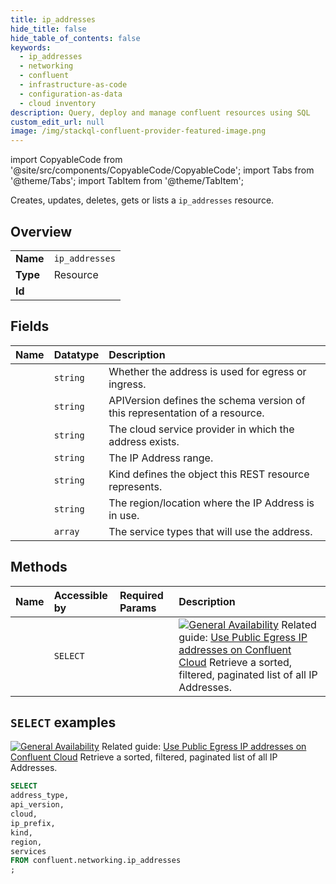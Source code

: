 ```yaml
---
title: ip_addresses
hide_title: false
hide_table_of_contents: false
keywords:
  - ip_addresses
  - networking
  - confluent
  - infrastructure-as-code
  - configuration-as-data
  - cloud inventory
description: Query, deploy and manage confluent resources using SQL
custom_edit_url: null
image: /img/stackql-confluent-provider-featured-image.png
---
```


import CopyableCode from '@site/src/components/CopyableCode/CopyableCode';
import Tabs from '@theme/Tabs';
import TabItem from '@theme/TabItem';

Creates, updates, deletes, gets or lists a <code>ip_addresses</code> resource.

## Overview
<table><tbody>
<tr><td><b>Name</b></td><td><code>ip_addresses</code></td></tr>
<tr><td><b>Type</b></td><td>Resource</td></tr>
<tr><td><b>Id</b></td><td><CopyableCode code="confluent.networking.ip_addresses" /></td></tr>
</tbody></table>

## Fields
| Name | Datatype | Description |
|:-----|:---------|:------------|
| <CopyableCode code="address_type" /> | `string` | Whether the address is used for egress or ingress. |
| <CopyableCode code="api_version" /> | `string` | APIVersion defines the schema version of this representation of a resource. |
| <CopyableCode code="cloud" /> | `string` | The cloud service provider in which the address exists. |
| <CopyableCode code="ip_prefix" /> | `string` | The IP Address range. |
| <CopyableCode code="kind" /> | `string` | Kind defines the object this REST resource represents. |
| <CopyableCode code="region" /> | `string` | The region/location where the IP Address is in use. |
| <CopyableCode code="services" /> | `array` | The service types that will use the address. |

## Methods
| Name | Accessible by | Required Params | Description |
|:-----|:--------------|:----------------|:------------|
| <CopyableCode code="list_networking_v1ip_addresses" /> | `SELECT` | <CopyableCode code="" /> | [![General Availability](https://img.shields.io/badge/Lifecycle%20Stage-General%20Availability-%2345c6e8)](#section/Versioning/API-Lifecycle-Policy) Related guide: [Use Public Egress IP addresses on Confluent Cloud](https://docs.confluent.io/cloud/current/networking/static-egress-ip-addresses.html) Retrieve a sorted, filtered, paginated list of all IP Addresses. |

## `SELECT` examples

[![General Availability](https://img.shields.io/badge/Lifecycle%20Stage-General%20Availability-%2345c6e8)](#section/Versioning/API-Lifecycle-Policy) Related guide: [Use Public Egress IP addresses on Confluent Cloud](https://docs.confluent.io/cloud/current/networking/static-egress-ip-addresses.html) Retrieve a sorted, filtered, paginated list of all IP Addresses.


```sql
SELECT
address_type,
api_version,
cloud,
ip_prefix,
kind,
region,
services
FROM confluent.networking.ip_addresses
;
```